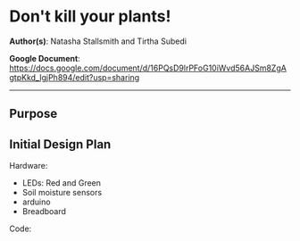 # Don't kill your plants!

**Author(s)**: Natasha Stallsmith and Tirtha Subedi

**Google Document**: https://docs.google.com/document/d/16PQsD9lrPFoG10iWvd56AJSm8ZgAgtpKkd_IgjPh894/edit?usp=sharing

---
## Purpose


## Initial Design Plan

Hardware:
  - LEDs: Red and Green
  - Soil moisture sensors
  - arduino
  - Breadboard
  
Code:
